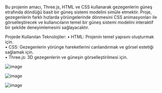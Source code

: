 Bu projenin amacı, Three.js, HTML ve CSS kullanarak gezegenlerin güneş etrafında döndüğü 
basit bir güneş sistemi modelini simüle etmektir. Proje, gezegenlerin farklı hızlarda 
yörüngelerinde dönmesini CSS animasyonları ile görselleştirecek ve kullanıcıların temel bir 
güneş sistemi modelini interaktif bir şekilde deneyimlemesini sağlayacaktır.

Projede Kullanılan Teknolojiler: 
• HTML: Projenin temel yapısını oluşturmak için.  
• CSS: Gezegenlerin yörünge hareketlerini canlandırmak ve görsel estetiği sağlamak için.  
• Three.js: 3D gezegenlerin ve güneşin görselleştirilmesi için. 

![image](https://github.com/user-attachments/assets/a4bfe188-748d-4020-b49f-f2c983923476)

![image](https://github.com/user-attachments/assets/cd0f94c9-0ad4-43f7-a05a-2924bcc2a687)

![image](https://github.com/user-attachments/assets/a78d0f98-c36d-4a68-b40c-f9120eb9d30d)

